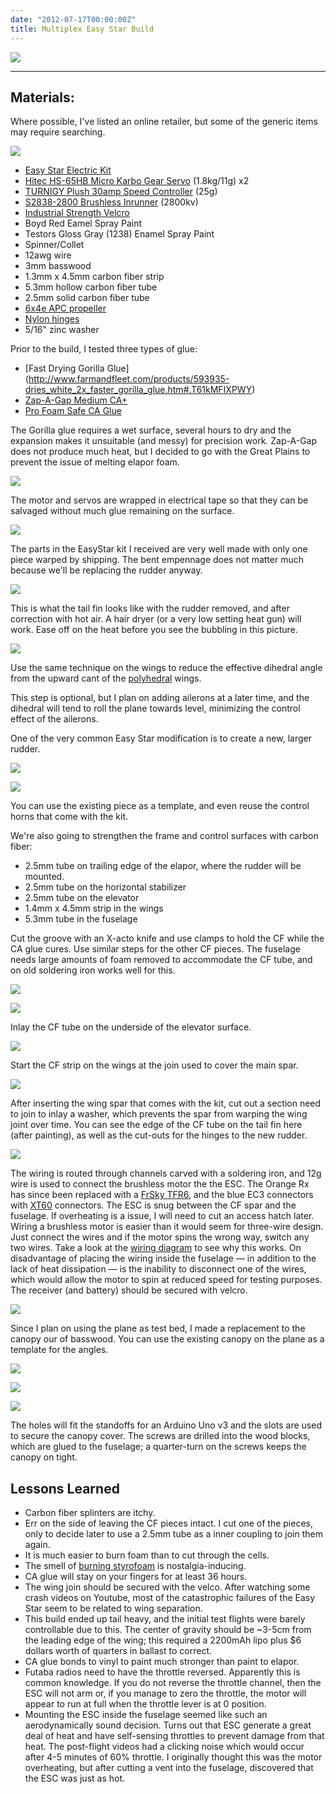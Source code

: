 ```yaml
---
date: "2012-07-17T00:00:00Z"
title: Multiplex Easy Star Build
---
```


![](/images/2012-07/IMG_0919.jpg)

---------------------------------------

## Materials:

Where possible, I've listed an online retailer, but some of the generic items may require searching.

![](/images/2012-07/IMG_0847.jpg)

* [Easy Star Electric Kit](http://www.amazon.com/gp/product/B000BMSF22/ref=as_li_ss_tl?ie=UTF8&camp=1789&creative=390957&creativeASIN=B000BMSF22&linkCode=as2&tag=sethrylan-20)
* [Hitec HS-65HB Micro Karbo Gear Servo](http://www.amazon.com/gp/product/B003T6XGNU/ref=as_li_ss_tl?ie=UTF8&camp=1789&creative=390957&creativeASIN=B003T6XGNU&linkCode=as2&tag=sethrylan-20) (1.8kg/11g) x2
* [TURNIGY Plush 30amp Speed Controller](http://www.hobbyking.com/hobbyking/store/__2164__TURNIGY_Plush_30amp_Speed_Controller.html)  (25g)
* [S2838-2800 Brushless Inrunner](http://www.hobbyking.com/hobbyking/store/uh_viewItem.asp?idProduct=15187) (2800kv)
* [Industrial Strength Velcro](http://www.amazon.com/gp/product/B00006RSP1/ref=as_li_ss_tl?ie=UTF8&camp=1789&creative=390957&creativeASIN=B00006RSP1&linkCode=as2&tag=sethrylan-20)
* Boyd Red Eamel Spray Paint
* Testors Gloss Gray (1238) Enamel Spray Paint
* Spinner/Collet
* 12awg wire
* 3mm basswood
* 1\.3mm x 4\.5mm carbon fiber strip
* 5\.3mm hollow carbon fiber tube
* 2\.5mm solid carbon fiber  tube
* [6x4e APC propeller](http://www.amazon.com/gp/product/B0006O34O4/ref=as_li_ss_tl?ie=UTF8&camp=1789&creative=390957&creativeASIN=B0006O34O4&linkCode=as2&tag=sethrylan-20)
* [Nylon hinges](http://www.hobbyking.com/hobbyking/store/__8282__Nylon_Pinned_Hinge_16x28_5_10pcs_.html)
* 5/16" zinc washer


Prior to the build, I tested three types of glue:
* [Fast Drying Gorilla Glue] (http://www.farmandfleet.com/products/593935-dries_white_2x_faster_gorilla_glue.htm#.T61kMFIXPWY)
* [Zap-A-Gap Medium CA+](http://www.amazon.com/gp/product/B000O5GXY8/ref=as_li_ss_tl?ie=UTF8&camp=1789&creative=390957&creativeASIN=B000O5GXY8&linkCode=as2&tag=sethrylan-20)
* [Pro Foam Safe CA Glue](http://www.amazon.com/gp/product/B001BHK5EM/ref=as_li_ss_tl?ie=UTF8&camp=1789&creative=390957&creativeASIN=B001BHK5EM&linkCode=as2&tag=sethrylan-20)

The Gorilla glue requires a wet surface, several hours to dry and the expansion makes it unsuitable (and messy) for precision work. Zap-A-Gap does not produce much heat, but I decided to go with the Great Plains to prevent the issue of melting elapor foam.

![](/images/2012-07/IMG_0843-e1342408207471-300x300.jpg)

The motor and servos are wrapped in electrical tape so that they can be salvaged without much glue remaining on the surface.

![](/images/2012-07/IMG_0850-e1342407982883-300x300.jpg)

The parts in the EasyStar kit I received are very well made with only one piece warped by shipping. The bent empennage does not matter much because we'll be replacing the rudder anyway.

![](/images/2012-07/IMG_08651-e1342486003125-300x300.jpg)

This is what the tail fin looks like with the rudder removed, and after correction with hot air. A hair dryer (or a very low setting heat gun) will work. Ease off on the heat before you see the bubbling in this picture.

![](/images/2012-07/IMG_0866-e1342406921799-300x300.jpg)

Use the same technique on the wings to reduce the effective dihedral angle from the upward cant of the  <a href="http://en.wikipedia.org/wiki/Dihedral_(aircraft)#Polyhedral">polyhedral</a> wings.

This step is optional, but I plan on adding ailerons at a later time, and the dihedral will tend to roll the plane towards level, minimizing the control effect of the ailerons.

One of the very common Easy Star modification is to create a new, larger rudder.

![](/images/2012-07/IMG_0854-e1342407827410-300x300.jpg)

![](/images/2012-07/IMG_0883-e1342404502867-293x300.jpg)

You can use the existing piece as a template, and even reuse the control horns that come with the kit.

We're also going to strengthen the frame and control surfaces with carbon fiber:
* 2\.5mm tube on trailing edge of the elapor, where the rudder will be mounted.
* 2\.5mm tube on the horizontal stabilizer
* 2\.5mm tube on the elevator
* 1\.4mm x 4\.5mm strip in the wings
* 5\.3mm tube in the fuselage


Cut the groove with an X-acto knife and use clamps to hold the CF while the CA glue cures.
Use similar steps for the other CF pieces. The fuselage needs large amounts of foam removed to accommodate the CF tube, and on old soldering iron works well for this.

![](/images/2012-07/IMG_0860-e1342407516201-300x300.jpg)

![](/images/2012-07/IMG_0882-e1342406643977-300x300.jpg)

Inlay the CF tube on the underside of the elevator surface.

![](/images/2012-07/IMG_0885-e1342409434587-300x300.jpg)

Start the CF strip on the wings at the join used to cover the main spar.

![](/images/2012-07/IMG_0863-e1342407291103-300x300.jpg)

After inserting the wing spar that comes with the kit, cut out a section need to join to inlay a washer, which prevents the spar from warping the wing joint over time.
You can see the edge of the CF tube on the tail fin here (after painting), as well as    the cut-outs for the hinges to the new rudder.


![](/images/2012-07/IMG_0901-e1342405631304-300x300.jpg)


The wiring is routed through channels carved with a soldering iron, and 12g wire is used to connect the brushless motor the the ESC. The Orange Rx has since been replaced with a [FrSky TFR6](http://www.alofthobbies.com/frsky-tfr6-6-channel-fasst-compatible-receiver.html), and the blue EC3 connectors with [XT60](http://www.sparkfun.com/products/10474) connectors. The ESC is snug between the CF spar and the fuselage. If overheating is a issue, I will need to cut an access hatch later.
Wiring a brushless motor is easier than it would seem for three-wire design. Just connect the wires and if the motor spins the wrong way, switch any two wires. Take a look at the [wiring diagram](http://home.solcon.nl/gjkool/brushless5/W-schms-3p-E.JPG) to see why this works. On disadvantage of placing the wiring inside the fuselage &mdash; in addition to the lack of heat dissipation &mdash; is the inability to disconnect one of the wires, which would allow the motor to spin at reduced speed for testing purposes.
The receiver (and battery) should be secured with velcro.

![](/images/2012-07/IMG_0876-e1342406814966.jpg)


Since I plan on using the plane as test bed, I made a replacement to the canopy our of basswood. You can use the existing canopy on the plane as a template for the angles.

![](/images/2012-07/IMG_0899-e1342406214253-300x300.jpg)

![](/images/2012-07/IMG_0903-e1342405495126-300x300.jpg)

![](/images/2012-07/IMG_0904-e1342405428290-300x300.jpg)

The holes will fit the standoffs for an Arduino Uno v3 and the slots are used to secure the canopy cover.
The screws are drilled into the wood blocks, which are glued to the fuselage; a quarter-turn on the screws keeps the canopy on tight.

## Lessons Learned ##

* Carbon fiber splinters are itchy.
* Err on the side of leaving the CF pieces intact. I cut one of the pieces, only to decide later to use a 2.5mm tube as a inner coupling to join them again.
* It is much easier to burn foam than to cut through the cells.
* The smell of [burning styrofoam](http://blog.makezine.com/2009/02/27/weekend-project-5minute-foam-factor-2/) is nostalgia-inducing.
* CA glue will stay on your fingers for at least 36 hours.
* The wing join should be secured with the velco. After watching some crash videos on Youtube, most of the catastrophic failures of the Easy Star seem to be related to wing separation.
* This build ended up tail heavy, and the initial test flights were barely controllable due to this. The center of gravity should be ~3-5cm from the leading edge of the wing; this required a 2200mAh lipo plus $6 dollars worth of quarters in ballast to correct.
* CA glue bonds to vinyl to paint much stronger than paint to elapor.
* Futaba radios need to have the throttle reversed. Apparently this is common knowledge. If you do not reverse the throttle channel, then the ESC will not arm or, if you manage to zero the throttle, the motor will appear to run at full when the throttle lever is at 0 position.
* Mounting the ESC inside the fuselage seemed like such an aerodynamically sound decision. Turns out that ESC generate a great deal of heat and have self-sensing throttles to prevent damage from that heat. The post-flight videos had a clicking noise which would occur after 4-5 minutes of 60% throttle. I originally thought this was the motor overheating, but after cutting a vent into the fuselage, discovered that the ESC was just as hot.




